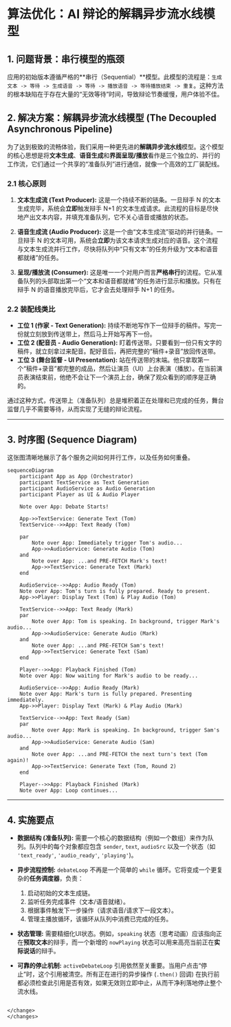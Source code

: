 # 算法优化：AI 辩论的解耦异步流水线模型

## 1. 问题背景：串行模型的瓶颈

应用的初始版本遵循严格的**串行（Sequential）**模型。此模型的流程是：`生成文本 -> 等待 -> 生成语音 -> 等待 -> 播放语音 -> 等待播放结束 -> 重复`。这种方法的根本缺陷在于存在大量的“无效等待”时间，导致辩论节奏缓慢，用户体验不佳。

## 2. 解决方案：解耦异步流水线模型 (The Decoupled Asynchronous Pipeline)

为了达到极致的流畅体验，我们采用一种更先进的**解耦异步流水线**模型。这个模型的核心思想是将**文本生成**、**语音生成**和**界面呈现/播放**看作是三个独立的、并行的工作流，它们通过一个共享的“准备队列”进行通信，就像一个高效的工厂装配线。

### 2.1 核心原则

1.  **文本生成流 (Text Producer):** 这是一个持续不断的链条。一旦辩手 N 的文本生成完毕，系统会**立即**触发辩手 N+1 的文本生成请求。此流程的目标是尽快地产出文本内容，并填充准备队列，它不关心语音或播放的状态。

2.  **语音生成流 (Audio Producer):** 这是一个由“文本生成流”驱动的并行链条。一旦辩手 N 的文本可用，系统会**立即**为该文本请求生成对应的语音。这个流程与文本生成流并行工作，尽快将队列中“只有文本”的任务升级为“文本和语音都就绪”的任务。

3.  **呈现/播放流 (Consumer):** 这是唯一一个对用户而言**严格串行**的流程。它从准备队列的头部取出第一个“文本和语音都就绪”的任务进行显示和播放。只有在辩手 N 的语音播放完毕后，它才会去处理辩手 N+1 的任务。

### 2.2 装配线类比

-   **工位 1 (作家 - Text Generation):** 持续不断地写作下一位辩手的稿件。写完一份就立刻放到传送带上，然后马上开始写再下一份。
-   **工位 2 (配音员 - Audio Generation):** 盯着传送带。只要看到一份只有文字的稿件，就立刻拿过来配音。配好音后，再把完整的“稿件+录音”放回传送带。
-   **工位 3 (舞台监督 - UI Presentation):** 站在传送带的末端。他只拿取第一个“稿件+录音”都完整的成品，然后让演员（UI）上台表演（播放）。在当前演员表演结束前，他绝不会让下一个演员上台，确保了观众看到的顺序是正确的。

通过这种方式，传送带上（准备队列）总是堆积着正在处理和已完成的任务，舞台监督几乎不需要等待，从而实现了无缝的辩论流程。

---

## 3. 时序图 (Sequence Diagram)

这张图清晰地展示了各个服务之间如何并行工作，以及任务如何重叠。

```mermaid
sequenceDiagram
    participant App as App (Orchestrator)
    participant TextService as Text Generation
    participant AudioService as Audio Generation
    participant Player as UI & Audio Player

    Note over App: Debate Starts!
    
    App->>TextService: Generate Text (Tom)
    TextService-->>App: Text Ready (Tom)
    
    par 
        Note over App: Immediately trigger Tom's audio...
        App->>AudioService: Generate Audio (Tom)
    and
        Note over App: ...and PRE-FETCH Mark's text!
        App->>TextService: Generate Text (Mark)
    end

    AudioService-->>App: Audio Ready (Tom)
    Note over App: Tom's turn is fully prepared. Ready to present.
    App->>Player: Display Text (Tom) & Play Audio (Tom)

    TextService-->>App: Text Ready (Mark)
    par
        Note over App: Tom is speaking. In background, trigger Mark's audio...
        App->>AudioService: Generate Audio (Mark)
    and
        Note over App: ...and PRE-FETCH Sam's text!
        App->>TextService: Generate Text (Sam)
    end

    Player-->>App: Playback Finished (Tom)
    Note over App: Now waiting for Mark's audio to be ready...

    AudioService-->>App: Audio Ready (Mark)
    Note over App: Mark's turn is fully prepared. Presenting immediately.
    App->>Player: Display Text (Mark) & Play Audio (Mark)
    
    TextService-->>App: Text Ready (Sam)
    par
        Note over App: Mark is speaking. In background, trigger Sam's audio...
        App->>AudioService: Generate Audio (Sam)
    and
        Note over App: ...and PRE-FETCH the next turn's text (Tom again)!
        App->>TextService: Generate Text (Tom, Round 2)
    end
    
    Player-->>App: Playback Finished (Mark)
    Note over App: Loop continues...

```

---

## 4. 实施要点

-   **数据结构 (准备队列):** 需要一个核心的数据结构（例如一个数组）来作为队列。队列中的每个对象都应包含 `sender`, `text`, `audioSrc` 以及一个状态（如 `'text_ready'`, `'audio_ready'`, `'playing'`)。

-   **异步流程控制:** `debateLoop` 不再是一个简单的 `while` 循环。它将变成一个更复杂的**任务调度器**，负责：
    1.  启动初始的文本生成链。
    2.  监听任务完成事件（文本/语音就绪）。
    3.  根据事件触发下一步操作（请求语音/请求下一段文本）。
    4.  管理主播放循环，该循环从队列中消费已完成的任务。

-   **状态管理:** 需要精细化UI状态。例如，`speaking` 状态（思考动画）应该指向正在**预取文本**的辩手，而一个新增的 `nowPlaying` 状态可以用来高亮当前正在**实际说话**的辩手。

-   **可靠的停止机制:** `activeDebateLoop` 引用依然至关重要。当用户点击“停止”时，这个引用被清空。所有正在进行的异步操作 (`.then()` 回调) 在执行前都必须检查此引用是否有效，如果无效则立即中止，从而干净利落地停止整个流水线。
```

</change>
</changes>
```